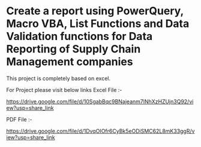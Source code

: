 # Create a report using PowerQuery, Macro VBA, List Functions and Data Validation functions for Data Reporting of Supply Chain Management companies
This project is completely based on excel.

For Project please visit below links
Excel File :-  

https://drive.google.com/file/d/10SgabBqc9BNajeanm7lNhXzHZUjn3Q92/view?usp=share_link

 

PDF File :- 

https://drive.google.com/file/d/1DvqOIOfr6CyBk5eODiSMC62L8mK33ggR/view?usp=share_link
